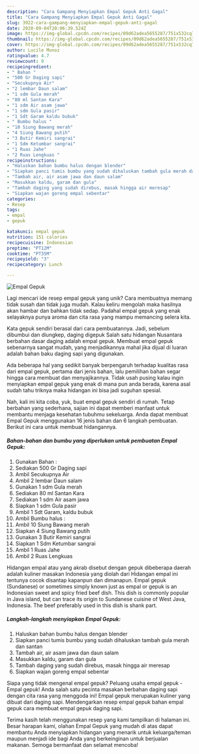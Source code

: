 ```yaml
---
description: "Cara Gampang Menyiapkan Empal Gepuk Anti Gagal"
title: "Cara Gampang Menyiapkan Empal Gepuk Anti Gagal"
slug: 3922-cara-gampang-menyiapkan-empal-gepuk-anti-gagal
date: 2020-09-04T20:06:39.524Z
image: https://img-global.cpcdn.com/recipes/09d62adea5655287/751x532cq70/empal-gepuk-foto-resep-utama.jpg
thumbnail: https://img-global.cpcdn.com/recipes/09d62adea5655287/751x532cq70/empal-gepuk-foto-resep-utama.jpg
cover: https://img-global.cpcdn.com/recipes/09d62adea5655287/751x532cq70/empal-gepuk-foto-resep-utama.jpg
author: Lucile Munoz
ratingvalue: 4.7
reviewcount: 9
recipeingredient:
- " Bahan "
- "500 Gr Daging sapi"
- "Secukupnya Air"
- "2 lembar Daun salam"
- "1 sdm Gula merah"
- "80 ml Santan Kara"
- "1 sdm Air asam jawa"
- "1 sdm Gula pasir"
- "1 Sdt Garam kaldu bubuk"
- " Bumbu halus "
- "10 Siung Bawang merah"
- "4 Siung Bawang putih"
- "3 Butir Kemiri sangrai"
- "1 Sdm Ketumbar sangrai"
- "1 Ruas Jahe"
- "2 Ruas Lengkuas "
recipeinstructions:
- "Haluskan bahan bumbu halus dengan blender"
- "Siapkan panci tumis bumbu yang sudah dihaluskan tambah gula merah dan santan"
- "Tambah air, air asam jawa dan daun salam"
- "Masukkan kaldu, garam dan gula"
- "Tambah daging yang sudah direbus, masak hingga air meresap"
- "Siapkan wajan goreng empal sebentar"
categories:
- Resep
tags:
- empal
- gepuk

katakunci: empal gepuk 
nutrition: 151 calories
recipecuisine: Indonesian
preptime: "PT12M"
cooktime: "PT35M"
recipeyield: "3"
recipecategory: Lunch

---
```



![Empal Gepuk](https://img-global.cpcdn.com/recipes/09d62adea5655287/751x532cq70/empal-gepuk-foto-resep-utama.jpg)

Lagi mencari ide resep empal gepuk yang unik? Cara membuatnya memang tidak susah dan tidak juga mudah. Kalau keliru mengolah maka hasilnya akan hambar dan bahkan tidak sedap. Padahal empal gepuk yang enak selayaknya punya aroma dan cita rasa yang mampu memancing selera kita.

Kata gepuk sendiri berasal dari cara pembuatannya. Jadi, sebelum dibumbui dan diungkep, daging digepuk Salah satu hidangan Nusantara berbahan dasar daging adalah empal gepuk. Membuat empal gepuk sebenarnya sangat mudah, yang menjadikannya mahal jika dijual di luaran adalah bahan baku daging sapi yang digunakan.

Ada beberapa hal yang sedikit banyak berpengaruh terhadap kualitas rasa dari empal gepuk, pertama dari jenis bahan, lalu pemilihan bahan segar hingga cara membuat dan menyajikannya. Tidak usah pusing kalau ingin menyiapkan empal gepuk yang enak di mana pun anda berada, karena asal sudah tahu triknya maka hidangan ini bisa jadi suguhan spesial.


Nah, kali ini kita coba, yuk, buat empal gepuk sendiri di rumah. Tetap berbahan yang sederhana, sajian ini dapat memberi manfaat untuk membantu menjaga kesehatan tubuhmu sekeluarga. Anda dapat membuat Empal Gepuk menggunakan 16 jenis bahan dan 6 langkah pembuatan. Berikut ini cara untuk membuat hidangannya.

<!--inarticleads1-->

##### Bahan-bahan dan bumbu yang diperlukan untuk pembuatan Empal Gepuk:

1. Gunakan  Bahan :⁣
1. Sediakan 500 Gr Daging sapi⁣
1. Ambil Secukupnya Air⁣
1. Ambil 2 lembar Daun salam⁣
1. Gunakan 1 sdm Gula merah⁣
1. Sediakan 80 ml Santan Kara⁣
1. Sediakan 1 sdm Air asam jawa⁣
1. Siapkan 1 sdm Gula pasir⁣
1. Ambil 1 Sdt Garam, kaldu bubuk⁣
1. Ambil  Bumbu halus :⁣
1. Ambil 10 Siung Bawang merah⁣
1. Siapkan 4 Siung Bawang putih⁣
1. Gunakan 3 Butir Kemiri sangrai⁣
1. Siapkan 1 Sdm Ketumbar sangrai⁣
1. Ambil 1 Ruas Jahe⁣
1. Ambil 2 Ruas Lengkuas ⁣


Hidangan empal atau yang akrab disebut dengan gepuk dibeberapa daerah adalah kuliner masakan Indonesia yang diolah dari Hidangan empal ini tentunya cocok disantap kapanpun dan dimanapun. Empal gepuk (Sundanese) or sometimes simply known just as empal or gepuk is an Indonesian sweet and spicy fried beef dish. This dish is commonly popular in Java island, but can trace its origin to Sundanese cuisine of West Java, Indonesia. The beef preferably used in this dish is shank part. 

<!--inarticleads2-->

##### Langkah-langkah menyiapkan Empal Gepuk:

1. Haluskan bahan bumbu halus dengan blender
1. Siapkan panci tumis bumbu yang sudah dihaluskan tambah gula merah dan santan
1. Tambah air, air asam jawa dan daun salam
1. Masukkan kaldu, garam dan gula
1. Tambah daging yang sudah direbus, masak hingga air meresap
1. Siapkan wajan goreng empal sebentar


Siapa yang tidak mengenal empal gepuk? Peluang usaha empal gepuk -Empal gepuk! Anda salah satu pecinta masakan berbahan daging sapi dengan cita rasa yang menggoda ini! Empal gepuk merupakan kuliner yang dibuat dari daging sapi. Mendengarkan resep empal gepuk bahan empal gepuk cara membuat empal gepuk daging sapi. 

Terima kasih telah menggunakan resep yang kami tampilkan di halaman ini. Besar harapan kami, olahan Empal Gepuk yang mudah di atas dapat membantu Anda menyiapkan hidangan yang menarik untuk keluarga/teman maupun menjadi ide bagi Anda yang berkeinginan untuk berjualan makanan. Semoga bermanfaat dan selamat mencoba!
